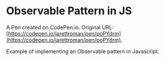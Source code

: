 # Observable Pattern in JS

A Pen created on CodePen.io. Original URL: [https://codepen.io/jarettroman/pen/poPYdrm](https://codepen.io/jarettroman/pen/poPYdrm).

Example of implementing an Observable pattern in Javascript.
